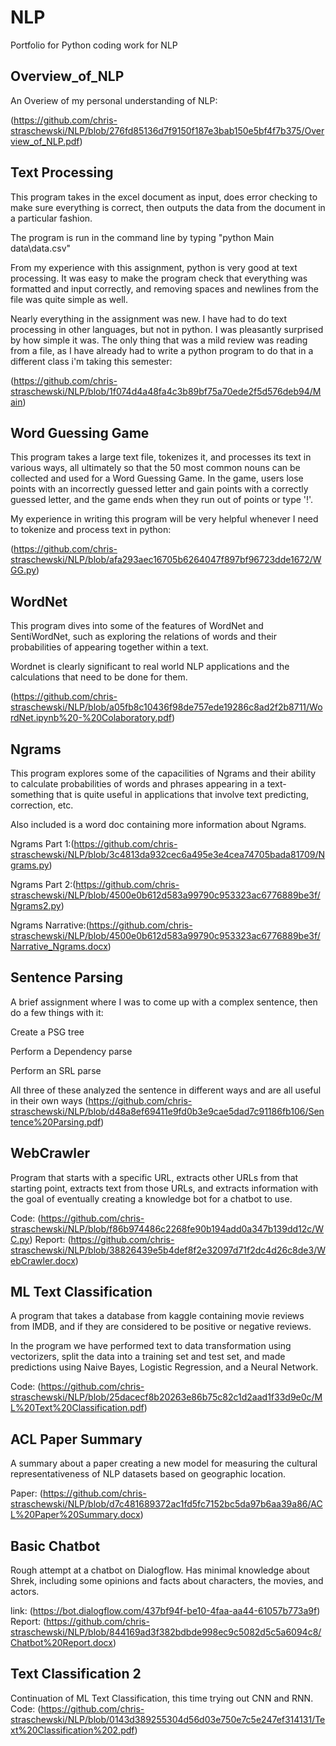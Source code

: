 # NLP
Portfolio for Python coding work for NLP

## Overview_of_NLP

An Overiew of my personal understanding of NLP:

(https://github.com/chris-straschewski/NLP/blob/276fd85136d7f9150f187e3bab150e5bf4f7b375/Overview_of_NLP.pdf)

## Text Processing

This program takes in the excel document as input, does error checking to make sure everything is correct, then outputs the data from the document in a particular fashion.

The program is run in the command line by typing "python Main data\data.csv"

From my experience with this assignment, python is very good at text processing. It was easy to make the program check that everything was formatted and input correctly, and removing spaces and newlines from the file was quite simple as well.

Nearly everything in the assignment was new. I have had to do text processing in other languages, but not in python. I was pleasantly surprised by how simple it was. The only thing that was a mild review was reading from a file, as I have already had to write a python program to do that in a different class i'm taking this semester:

(https://github.com/chris-straschewski/NLP/blob/1f074d4a48fa4c3b89bf75a70ede2f5d576deb94/Main)

## Word Guessing Game

This program takes a large text file, tokenizes it, and processes its text in various ways, all ultimately so that the 50 most common nouns can be collected and used for a Word Guessing Game. In the game, users lose points with an incorrectly guessed letter and gain points with a correctly guessed letter, and the game ends when they run out of points or type '!'.

My experience in writing this program will be very helpful whenever I need to tokenize and process text in python:

(https://github.com/chris-straschewski/NLP/blob/afa293aec16705b6264047f897bf96723dde1672/WGG.py)

## WordNet

This program dives into some of the features of WordNet and SentiWordNet, such as exploring the relations of words and their probabilities of appearing together within a text.

Wordnet is clearly significant to real world NLP applications and the calculations that need to be done for them.

(https://github.com/chris-straschewski/NLP/blob/a05fb8c10436f98de757ede19286c8ad2f2b8711/WordNet.ipynb%20-%20Colaboratory.pdf)

## Ngrams

This program explores some of the capacilities of Ngrams and their ability to calculate probabilities of words and phrases appearing in a text- something that is quite useful in applications that involve text predicting, correction, etc. 

Also included is a word doc containing more information about Ngrams.

Ngrams Part 1:(https://github.com/chris-straschewski/NLP/blob/3c4813da932cec6a495e3e4cea74705bada81709/Ngrams.py)

Ngrams Part 2:(https://github.com/chris-straschewski/NLP/blob/4500e0b612d583a99790c953323ac6776889be3f/Ngrams2.py)

Ngrams Narrative:(https://github.com/chris-straschewski/NLP/blob/4500e0b612d583a99790c953323ac6776889be3f/Narrative_Ngrams.docx)

## Sentence Parsing

A brief assignment where I was to come up with a complex sentence, then do a few things with it:

Create a PSG tree

Perform a Dependency parse

Perform an SRL parse

All three of these analyzed the sentence in different ways and are all useful in their own ways
(https://github.com/chris-straschewski/NLP/blob/d48a8ef69411e9fd0b3e9cae5dad7c91186fb106/Sentence%20Parsing.pdf)

## WebCrawler

Program that starts with a specific URL, extracts other URLs from that starting point, extracts text from those URLs, and extracts information with the goal of eventually creating a knowledge bot for a chatbot to use.

Code: (https://github.com/chris-straschewski/NLP/blob/f86b974486c2268fe90b194add0a347b139dd12c/WC.py)
Report: (https://github.com/chris-straschewski/NLP/blob/38826439e5b4def8f2e32097d71f2dc4d26c8de3/WebCrawler.docx)

## ML Text Classification

A program that takes a database from kaggle containing movie reviews from IMDB, and if they are considered to be positive or negative reviews.

In the program we have performed text to data transformation using vectorizers, split the data into a training set and test set, and made predictions using Naive Bayes, Logistic Regression, and a Neural Network.

Code: (https://github.com/chris-straschewski/NLP/blob/25dacecf8b20263e86b75c82c1d2aad1f33d9e0c/ML%20Text%20Classification.pdf)

## ACL Paper Summary

A summary about a paper creating a new model for measuring the cultural representativeness of NLP datasets based on geographic location.

Paper: (https://github.com/chris-straschewski/NLP/blob/d7c481689372ac1fd5fc7152bc5da97b6aa39a86/ACL%20Paper%20Summary.docx)

## Basic Chatbot 

Rough attempt at a chatbot on Dialogflow. Has minimal knowledge about Shrek, including some opinions and facts about characters, the movies, and actors.

link: (https://bot.dialogflow.com/437bf94f-be10-4faa-aa44-61057b773a9f)
Report: (https://github.com/chris-straschewski/NLP/blob/844169ad3f382bdbde998ec9c5082d5c5a6094c8/Chatbot%20Report.docx)

## Text Classification 2

Continuation of ML Text Classification, this time trying out CNN and RNN.
Code: (https://github.com/chris-straschewski/NLP/blob/0143d389255304d56d03e750e7c5e247ef314131/Text%20Classification%202.pdf)







